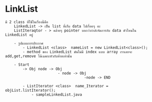  # LinkList
    มี 2 class ที่ใช้ในเรื่องนี้คือ 
        LinkedList -> เป็น list ที่เก็บ data ไปเรื่อยๆ อะ 
        ListIteraqtor - > คล้ายๆ pointer บอกว่ากำลังจัดการกับ data ตัวไหนใน LinkedList อยู่ 

        - รูปแบบการประกาศ 
            - LinkedList <class>  nameList = new LinkedList<class>();
            - method ของ LinkedList มันไม่มี index แบบ array เราเลยจะ add,get,remove ได้เฉพาะหัวกับท้ายเท่านั้น
        
        - Start 
            -> Obj node -> Obj
                            - node -> Obj
                                        -node -> END
            
            - ListIterator <class>  name_Iterator = objList.listIterator();
                - sampleLinkedList.java